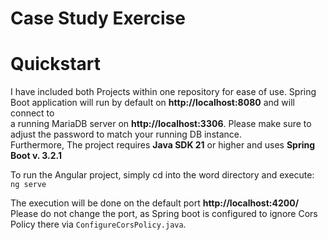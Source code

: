 # Case Study Exercise

# Quickstart

I have included both Projects within one repository for ease of use.
Spring Boot application will run by default on **http://localhost:8080** and will connect to \
a running MariaDB server on **http://localhost:3306**. Please make sure to adjust the password to match your running DB instance. \
Furthermore, The project requires **Java SDK 21** or higher and uses **Spring Boot v. 3.2.1**

To run the Angular project, simply cd into the word directory and execute: 
``ng serve``

The execution will be done on the default port **http://localhost:4200/**
Please do not change the port, as Spring boot is configured to ignore Cors Policy there via `ConfigureCorsPolicy.java`.

